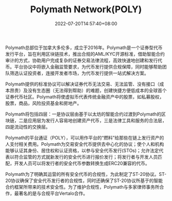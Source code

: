 ﻿---
weight: 
title: "Polymath Network(POLY)"
description: "Polymath总部位于加拿大多伦多，成立于2016年"
date: 2022-07-20T14:57:40+08:00
lastmod: 2022-07-20T14:57:40+08:00
draft: false
authors: ["Simon"]
featuredImage: "polymath-networkpoly.jpg"
link: "https://polymath.network/"
tags: ["数字代币","Polymath Network(POLY)"]
categories: ["navigation"]
navigation: ["数字代币"]
lightgallery: true
toc: true
pinned: false
recommend: false
recommend1: false
---
Polymath总部位于加拿大多伦多，成立于2016年。Polymath是一个证券型代币发行平台，旨在利用区块链技术，推出合规的AML/KYC开源标准，借助智能合约审计的方式，协助用户完成复杂的证券交易法律流程，高效快速地创建和发行代币。平台协议中将嵌入金融监管要求，为代币发行提供合规保障，同时能够帮助团队筛选认证投资者，连接开发者市场，为代币发行提供一站式解决方案。 

Polymath提供的标准协议可以解决证券代币无法交易、无法监管、没有接口（成本昂贵）及没有生态圈（无法得到帮助）的难题，创建快捷方便低成本的全球首个证券代币社区。Polymath将使虚拟币代表传统金融资产中的股票，如私募股权，股票，商品，风险投资基金和房地产。

Polymath将包括四层：一是协议层由基于以太坊的智能合约过渡到Polymath的区块链，二是应用层为发行人容易地创建资产代币，三是法律工具和服务的合法层，四是流动性的交换层。

Polymath的平台通证（POLY），可以用作平台的“燃料”给那些在链上发行资产的人支付相关费用。Polymath为交易安全代币提供去中心化的协议；使个人和机构能够认证其身份、居住权和认证资格，以参与安全代币发行(STOs)；允许法定代表以符合监管的方式就新发行的安全代币进行报价发行；将发行者与开发人员匹配，开发人员可以将发行者的安全代币参数转换生成ERC20兼容的代币。 

Polymath为了明确其运营的所有安全代币的合规性，为此制定了ST-20协议。ST-20协议确保了安全代币发行者的合规性，同时还确保了ST-20协议所基于的智能合约框架所带来的技术安全性。为了维护合规性，Polymath与多家律师事务所合作，最著名的是与合规平台Vertalo合作。